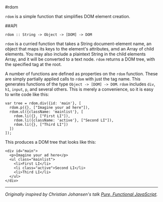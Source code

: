 #rdom

`rdom` is a simple function that simplifies DOM element creation.

##API

`rdom :: String -> Object -> [DOM] -> DOM`

`rdom` is a curried function that takes a String document-element name, an object that maps its keys to the 
element's attributes, amd an Array of child elements. You may also include a plaintext String in the child elements
Array, and it will be converted to a text node. `rdom` returns a DOM tree, with the specified tag at the root.

A number of functions are defined as properties on the `rdom` function. These are simply partially applied calls to `rdom` 
with just the tag name. This generates functions of the type `Object -> [DOM] -> DOM`.  `rdom` includes `div`, `h1`, `input`, `p`, and several others. This is merely a convenience, so it is easy to write code like this:


    var tree = rdom.div({id: 'main'}, [
      rdom.p({}, ["Imagine your ad here"]),
      rdom.ul({className: 'mainlist'}, [
        rdom.li({}, ["First LI"]),
        rdom.li({className: 'active'}, ["Second LI"]),
        rdom.li({}, ["Third LI"])
      ])
    ]);

This produces a DOM tree that looks like this:

    <div id="main">
      <p>Imagine your ad here</p>
      <ul class="mainlist">
        <li>First LI</li>
        <li class="active">Second LI</li>
        <li>Third LI</li>
      </ul>
    </div>


------------------------------
_Originally inspired by Christian Johansen's talk [Pure, Functional JavaScript](http://vimeo.com/43382919)._

